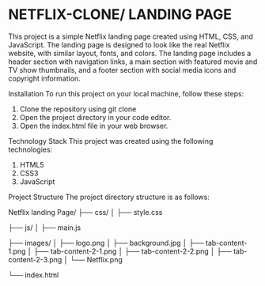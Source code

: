 # NETFLIX-CLONE/ LANDING PAGE
This project is a simple Netflix landing page created using HTML, CSS, and JavaScript. The landing page is designed to look like the real Netflix website, with similar layout, fonts, and colors. The landing page includes a header section with navigation links, a main section with featured movie and TV show thumbnails, and a footer section with social media icons and copyright information.

Installation
To run this project on your local machine, follow these steps:

1. Clone the repository using git clone 
2. Open the project directory in your code editor.
3. Open the index.html file in your web browser.


Technology Stack
This project was created using the following technologies:

1. HTML5
2. CSS3
3. JavaScript


Project Structure
The project directory structure is as follows:

Netflix landing Page/
├── css/
│   ├── style.css

├── js/
│   ├── main.js

├── images/
│   ├── logo.png
│   ├── background.jpg
│   ├── tab-content-1.png
│   ├── tab-content-2-1.png
│   ├── tab-content-2-2.png
│   ├── tab-content-2-3.png
│   └── Netflix.png

└── index.html


